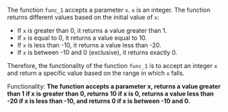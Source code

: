 The function `func_1` accepts a parameter `x`. `x` is an integer. The function returns different values based on the initial value of `x`: 

- If `x` is greater than 0, it returns a value greater than 1.
- If `x` is equal to 0, it returns a value equal to 10.
- If `x` is less than -10, it returns a value less than -20.
- If `x` is between -10 and 0 (exclusive), it returns exactly 0.

Therefore, the functionality of the function `func_1` is to accept an integer `x` and return a specific value based on the range in which `x` falls. 

Functionality: **The function accepts a parameter x, returns a value greater than 1 if x is greater than 0, returns 10 if x is 0, returns a value less than -20 if x is less than -10, and returns 0 if x is between -10 and 0.**